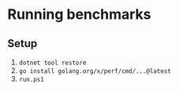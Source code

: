 # Running benchmarks

## Setup

1. `dotnet tool restore`
2. `go install golang.org/x/perf/cmd/...@latest`
3. `run.ps1`
